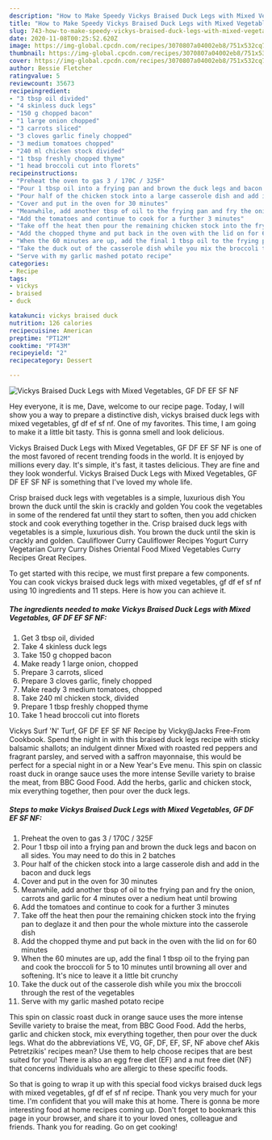 ```yaml
---
description: "How to Make Speedy Vickys Braised Duck Legs with Mixed Vegetables, GF DF EF SF NF"
title: "How to Make Speedy Vickys Braised Duck Legs with Mixed Vegetables, GF DF EF SF NF"
slug: 743-how-to-make-speedy-vickys-braised-duck-legs-with-mixed-vegetables-gf-df-ef-sf-nf
date: 2020-11-08T00:25:52.620Z
image: https://img-global.cpcdn.com/recipes/3070807a04002eb8/751x532cq70/vickys-braised-duck-legs-with-mixed-vegetables-gf-df-ef-sf-nf-recipe-main-photo.jpg
thumbnail: https://img-global.cpcdn.com/recipes/3070807a04002eb8/751x532cq70/vickys-braised-duck-legs-with-mixed-vegetables-gf-df-ef-sf-nf-recipe-main-photo.jpg
cover: https://img-global.cpcdn.com/recipes/3070807a04002eb8/751x532cq70/vickys-braised-duck-legs-with-mixed-vegetables-gf-df-ef-sf-nf-recipe-main-photo.jpg
author: Bessie Fletcher
ratingvalue: 5
reviewcount: 35673
recipeingredient:
- "3 tbsp oil divided"
- "4 skinless duck legs"
- "150 g chopped bacon"
- "1 large onion chopped"
- "3 carrots sliced"
- "3 cloves garlic finely chopped"
- "3 medium tomatoes chopped"
- "240 ml chicken stock divided"
- "1 tbsp freshly chopped thyme"
- "1 head broccoli cut into florets"
recipeinstructions:
- "Preheat the oven to gas 3 / 170C / 325F"
- "Pour 1 tbsp oil into a frying pan and brown the duck legs and bacon on all sides. You may need to do this in 2 batches"
- "Pour half of the chicken stock into a large casserole dish and add in the bacon and duck legs"
- "Cover and put in the oven for 30 minutes"
- "Meanwhile, add another tbsp of oil to the frying pan and fry the onion, carrots and garlic for 4 minutes over a nedium heat until browing"
- "Add the tomatoes and continue to cook for a further 3 minutes"
- "Take off the heat then pour the remaining chicken stock into the frying pan to deglaze it and then pour the whole mixture into the casserole dish"
- "Add the chopped thyme and put back in the oven with the lid on for 60 minutes"
- "When the 60 minutes are up, add the final 1 tbsp oil to the frying pan and cook the broccoli for 5 to 10 minutes until browning all over and softening. It&#39;s nice to leave it a little bit crunchy"
- "Take the duck out of the casserole dish while you mix the broccoli through the rest of the vegetables"
- "Serve with my garlic mashed potato recipe"
categories:
- Recipe
tags:
- vickys
- braised
- duck

katakunci: vickys braised duck 
nutrition: 126 calories
recipecuisine: American
preptime: "PT12M"
cooktime: "PT43M"
recipeyield: "2"
recipecategory: Dessert

---
```



![Vickys Braised Duck Legs with Mixed Vegetables, GF DF EF SF NF](https://img-global.cpcdn.com/recipes/3070807a04002eb8/751x532cq70/vickys-braised-duck-legs-with-mixed-vegetables-gf-df-ef-sf-nf-recipe-main-photo.jpg)

Hey everyone, it is me, Dave, welcome to our recipe page. Today, I will show you a way to prepare a distinctive dish, vickys braised duck legs with mixed vegetables, gf df ef sf nf. One of my favorites. This time, I am going to make it a little bit tasty. This is gonna smell and look delicious.

Vickys Braised Duck Legs with Mixed Vegetables, GF DF EF SF NF is one of the most favored of recent trending foods in the world. It is enjoyed by millions every day. It's simple, it's fast, it tastes delicious. They are fine and they look wonderful. Vickys Braised Duck Legs with Mixed Vegetables, GF DF EF SF NF is something that I've loved my whole life.

Crisp braised duck legs with vegetables is a simple, luxurious dish You brown the duck until the skin is crackly and golden You cook the vegetables in some of the rendered fat until they start to soften, then you add chicken stock and cook everything together in the. Crisp braised duck legs with vegetables is a simple, luxurious dish. You brown the duck until the skin is crackly and golden. Cauliflower Curry Cauliflower Recipes Yogurt Curry Vegetarian Curry Curry Dishes Oriental Food Mixed Vegetables Curry Recipes Great Recipes.


To get started with this recipe, we must first prepare a few components. You can cook vickys braised duck legs with mixed vegetables, gf df ef sf nf using 10 ingredients and 11 steps. Here is how you can achieve it.

<!--inarticleads1-->

##### The ingredients needed to make Vickys Braised Duck Legs with Mixed Vegetables, GF DF EF SF NF:

1. Get 3 tbsp oil, divided
1. Take 4 skinless duck legs
1. Take 150 g chopped bacon
1. Make ready 1 large onion, chopped
1. Prepare 3 carrots, sliced
1. Prepare 3 cloves garlic, finely chopped
1. Make ready 3 medium tomatoes, chopped
1. Take 240 ml chicken stock, divided
1. Prepare 1 tbsp freshly chopped thyme
1. Take 1 head broccoli cut into florets


Vickys Surf &#39;N&#39; Turf, GF DF EF SF NF Recipe by Vicky@Jacks Free-From Cookbook. Spend the night in with this braised duck legs recipe with sticky balsamic shallots; an indulgent dinner Mixed with roasted red peppers and fragrant parsley, and served with a saffron mayonnaise, this would be perfect for a special night in or a New Year&#39;s Eve menu. This spin on classic roast duck in orange sauce uses the more intense Seville variety to braise the meat, from BBC Good Food. Add the herbs, garlic and chicken stock, mix everything together, then pour over the duck legs. 

<!--inarticleads2-->

##### Steps to make Vickys Braised Duck Legs with Mixed Vegetables, GF DF EF SF NF:

1. Preheat the oven to gas 3 / 170C / 325F
1. Pour 1 tbsp oil into a frying pan and brown the duck legs and bacon on all sides. You may need to do this in 2 batches
1. Pour half of the chicken stock into a large casserole dish and add in the bacon and duck legs
1. Cover and put in the oven for 30 minutes
1. Meanwhile, add another tbsp of oil to the frying pan and fry the onion, carrots and garlic for 4 minutes over a nedium heat until browing
1. Add the tomatoes and continue to cook for a further 3 minutes
1. Take off the heat then pour the remaining chicken stock into the frying pan to deglaze it and then pour the whole mixture into the casserole dish
1. Add the chopped thyme and put back in the oven with the lid on for 60 minutes
1. When the 60 minutes are up, add the final 1 tbsp oil to the frying pan and cook the broccoli for 5 to 10 minutes until browning all over and softening. It&#39;s nice to leave it a little bit crunchy
1. Take the duck out of the casserole dish while you mix the broccoli through the rest of the vegetables
1. Serve with my garlic mashed potato recipe


This spin on classic roast duck in orange sauce uses the more intense Seville variety to braise the meat, from BBC Good Food. Add the herbs, garlic and chicken stock, mix everything together, then pour over the duck legs. What do the abbreviations VE, VG, GF, DF, EF, SF, NF above chef Akis Petretzikis&#39; recipes mean? Use them to help choose recipes that are best suited for you! There is also an egg free diet (EF) and a nut free diet (NF) that concerns individuals who are allergic to these specific foods. 

So that is going to wrap it up with this special food vickys braised duck legs with mixed vegetables, gf df ef sf nf recipe. Thank you very much for your time. I'm confident that you will make this at home. There is gonna be more interesting food at home recipes coming up. Don't forget to bookmark this page in your browser, and share it to your loved ones, colleague and friends. Thank you for reading. Go on get cooking!
